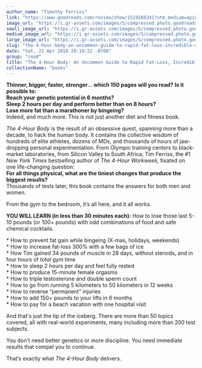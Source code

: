 ```yaml
---
author_name: "Timothy Ferriss"
link: "https://www.goodreads.com/review/show/1519266341?utm_medium=api&utm_source=rss"
image_url: "https://i.gr-assets.com/images/S/compressed.photo.goodreads.com/books/1351861578l/7148931._SX50_.jpg"
small_image_url: "https://i.gr-assets.com/images/S/compressed.photo.goodreads.com/books/1351861578l/7148931._SX50_.jpg"
medium_image_url: "https://i.gr-assets.com/images/S/compressed.photo.goodreads.com/books/1351861578l/7148931._SX98_.jpg"
large_image_url: "https://i.gr-assets.com/images/S/compressed.photo.goodreads.com/books/1351861578l/7148931.jpg"
slug: "the-4-hour-body-an-uncommon-guide-to-rapid-fat-loss-incredible-sex-and-becoming-superhuman"
date: "Sat, 21 Apr 2018 20:19:22 -0700"
group: "read"
title: "The 4-Hour Body: An Uncommon Guide to Rapid Fat-Loss, Incredible Sex, and Becoming Superhuman"
collectionName: "books"
---
```

**Thinner, bigger, faster, stronger... which 150 pages will you read?**  **Is it possible to:  
 Reach your genetic potential in 6 months?  
 Sleep 2 hours per day and perform better than on 8 hours?  
 Lose more fat than a marathoner by bingeing?**     
 Indeed, and much more. This is not just another diet and fitness book.  
  
*The 4-Hour Body* is the result of an obsessive quest, spanning more than a decade, to hack the human body. It contains the collective wisdom of hundreds of elite athletes, dozens of MDs, and thousands of hours of jaw-dropping personal experimentation. From Olympic training centers to black-market laboratories, from Silicon Valley to South Africa, Tim Ferriss, the #1 *New York Times* bestselling author of *The 4-Hour Workweek,* fixated on one life-changing question:   
 **For all things physical, what are the tiniest changes that produce the biggest results?**   
 Thousands of tests later, this book contains the answers for both men and women.  
  
 From the gym to the bedroom, it’s all here, and it all works.  
   
  
**YOU WILL LEARN (in less than 30 minutes each):** How to lose those last 5-10 pounds (or 100+ pounds) with odd combinations of food and safe chemical cocktails.  
  
\* How to prevent fat gain while bingeing (X-mas, holidays, weekends)   
\* How to increase fat-loss 300% with a few bags of ice   
\* How Tim gained 34 pounds of muscle in 28 days, without steroids, and in four hours of *total* gym time   
\* How to sleep 2 hours per day and feel fully rested   
\* How to produce 15-minute female orgasms   
\* How to triple testosterone and double sperm count  
\* How to go from running 5 kilometers to 50 kilometers in 12 weeks   
\* How to reverse “permanent” injuries   
\* How to add 150+ pounds to your lifts in 6 months   
\* How to pay for a beach vacation with one hospital visit  
   
 And that's just the tip of the iceberg. There are more than 50 topics covered, all with real-world experiments, many including more than 200 test subjects.  
  
 You don't need better genetics or more discipline. You need immediate results that compel you to continue.  
  
 That’s exactly what *The 4-Hour Body* delivers.
